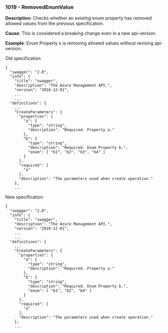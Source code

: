 ### 1019 - RemovedEnumValue

**Description**: Checks whether an existing enum property has removed allowed values from the previous specification. 

**Cause**: This is considered a breaking change even in a new api-version.

**Example**: Enum Property `b` is removing allowed values without revising api-version.

Old specification
```json5
{
  "swagger": "2.0",
  "info": {
    "title": "swagger",
    "description": "The Azure Management API.",
    "version": "2016-12-01",
    ...
    ...
  "definitions": {
    ...
    "CreateParameters": {
      "properties": {
        "a": {
          "type": "string",
          "description": "Required. Property a."
        },
        "b": {
          "type": "string",
          "description": "Required. Enum Property b.",
          "enum": [ "b1", "b2", "b3", "b4" ]
        }
      },
      "required": [
        "a"
      ],
      "description": "The parameters used when create operation."
    },
    ...  
```

New specification
```json5
{
  "swagger": "2.0",
  "info": {
    "title": "swagger",
    "description": "The Azure Management API.",
    "version": "2016-12-01",
    ...
    ...
  "definitions": {
    ...
    "CreateParameters": {
      "properties": {
        "a": {
          "type": "string",
          "description": "Required. Property a."
        },
        "b": {
          "type": "string",
          "description": "Required. Enum Property b.",
          "enum": [ "b1", "b2", "b4" ]
        }
      },
      "required": [
        "a"
      ],
      "description": "The parameters used when create operation."
    },
    ... 
```
